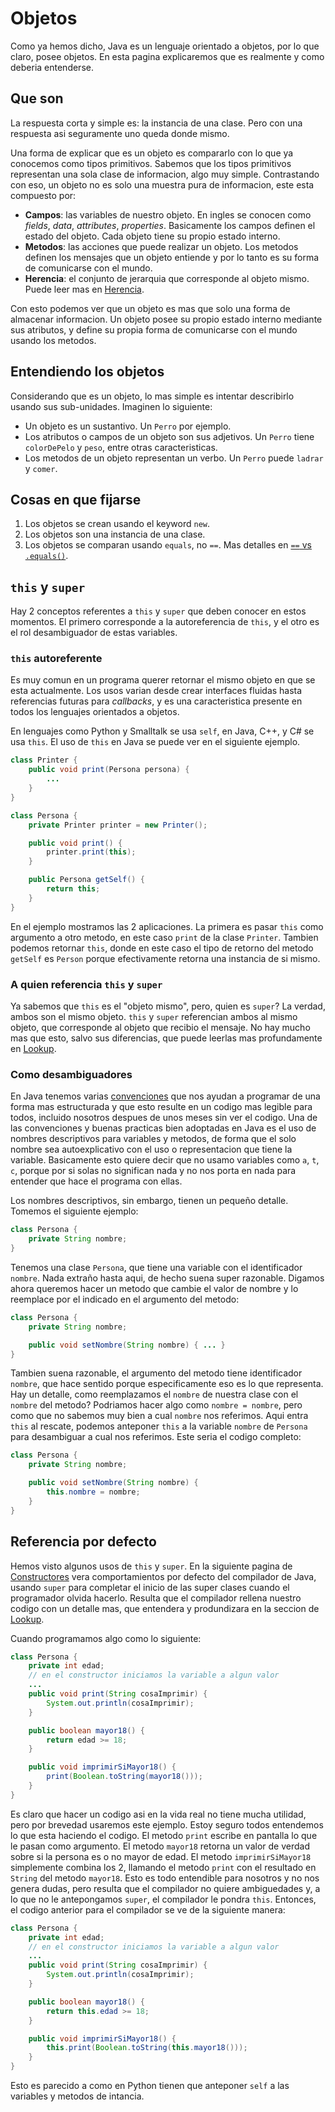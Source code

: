 # Objetos

Como ya hemos dicho, Java es un lenguaje orientado a objetos, por lo que claro, posee objetos. En esta pagina explicaremos que es realmente y como deberia entenderse.

## Que son

La respuesta corta y simple es: la instancia de una clase. Pero con una respuesta asi seguramente uno queda donde mismo.

Una forma de explicar que es un objeto es compararlo con lo que ya conocemos como tipos primitivos. Sabemos que los tipos primitivos representan una sola clase de informacion, algo muy simple. Contrastando con eso, un objeto no es solo una muestra pura de informacion, este esta compuesto por:

* **Campos**: las variables de nuestro objeto. En ingles se conocen como _fields_, _data_, _attributes_, _properties_. Basicamente los campos definen el estado del objeto. Cada objeto tiene su propio estado interno.
* **Metodos**: las acciones que puede realizar un objeto. Los metodos definen los mensajes que un objeto entiende y por lo tanto es su forma de comunicarse con el mundo.
* **Herencia**: el conjunto de jerarquia que corresponde al objeto mismo. Puede leer mas en [Herencia](Herencia).

Con esto podemos ver que un objeto es mas que solo una forma de almacenar informacion. Un objeto posee su propio estado interno mediante sus atributos, y define su propia forma de comunicarse con el mundo usando los metodos.

## Entendiendo los objetos

Considerando que es un objeto, lo mas simple es intentar describirlo usando sus sub-unidades. Imaginen lo siguiente:

* Un objeto es un sustantivo. Un `Perro` por ejemplo.
* Los atributos o campos de un objeto son sus adjetivos. Un `Perro` tiene `colorDePelo` y `peso`, entre otras caracteristicas.
* Los metodos de un objeto representan un verbo. Un `Perro` puede `ladrar` y `comer`.

## Cosas en que fijarse

1. Los objetos se crean usando el keyword `new`.
2. Los objetos son una instancia de una clase.
3. Los objetos se comparan usando `equals`, no `==`. Mas detalles en [`==` vs `.equals()`](FAQ#-vs-equals).

## `this` y `super`

Hay 2 conceptos referentes a `this` y `super` que deben conocer en estos momentos. El primero corresponde a la autoreferencia de `this`, y el otro es el rol desambiguador de estas variables.

### `this` autoreferente

Es muy comun en un programa querer retornar el mismo objeto en que se esta actualmente. Los usos varian desde crear interfaces fluidas hasta referencias futuras para *callbacks*, y es una caracteristica presente en todos los lenguajes orientados a objetos.

En lenguajes como Python y Smalltalk se usa `self`, en Java, C++, y C# se usa `this`. El uso de `this` en Java se puede ver en el siguiente ejemplo.

```java
class Printer {
    public void print(Persona persona) {
        ...
    }
}

class Persona {
    private Printer printer = new Printer();

    public void print() {
        printer.print(this);
    }

    public Persona getSelf() {
        return this;
    }
}
```

En el ejemplo mostramos las 2 aplicaciones. La primera es pasar `this` como argumento a otro metodo, en este caso `print` de la clase `Printer`. Tambien podemos retornar `this`, donde en este caso el tipo de retorno del metodo `getSelf` es `Person` porque efectivamente retorna una instancia de si mismo.

### A quien referencia `this` y `super`

Ya sabemos que `this` es el "objeto mismo", pero, quien es `super`? La verdad, ambos son el mismo objeto. `this` y `super` referencian ambos al mismo objeto, que corresponde al objeto que recibio el mensaje. No hay mucho mas que esto, salvo sus diferencias, que puede leerlas mas profundamente en [Lookup](Lookup).

### Como desambiguadores

En Java tenemos varias [convenciones](Convenciones) que nos ayudan a programar de una forma mas estructurada y que esto resulte en un codigo mas legible para todos, incluido nosotros despues de unos meses sin ver el codigo. Una de las convenciones y buenas practicas bien adoptadas en Java es el uso de nombres descriptivos para variables y metodos, de forma que el solo nombre sea autoexplicativo con el uso o representacion que tiene la variable. Basicamente esto quiere decir que no usamo variables como `a`, `t`, `c`, porque por si solas no significan nada y no nos porta en nada para entender que hace el programa con ellas.

Los nombres descriptivos, sin embargo, tienen un pequeño detalle. Tomemos el siguiente ejemplo:

```java
class Persona {
    private String nombre;
}
```

Tenemos una clase `Persona`, que tiene una variable con el identificador `nombre`. Nada extraño hasta aqui, de hecho suena super razonable. Digamos ahora queremos hacer un metodo que cambie el valor de nombre y lo reemplace por el indicado en el argumento del metodo:

```java
class Persona {
    private String nombre;

    public void setNombre(String nombre) { ... }
}
```

Tambien suena razonable, el argumento del metodo tiene identificador `nombre`, que hace sentido porque especificamente eso es lo que representa. Hay un detalle, como reemplazamos el `nombre` de nuestra clase con el `nombre` del metodo? Podriamos hacer algo como `nombre = nombre`, pero como que no sabemos muy bien a cual `nombre` nos referimos. Aqui entra `this` al rescate, podemos anteponer `this` a la variable `nombre` de `Persona` para desambiguar a cual nos referimos. Este seria el codigo completo:

```java
class Persona {
    private String nombre;

    public void setNombre(String nombre) {
        this.nombre = nombre;
    }
}
```

## Referencia por defecto

Hemos visto algunos usos de `this` y `super`. En la siguiente pagina de [Constructores](Constructores) vera comportamientos por defecto del compilador de Java, usando `super` para completar el inicio de las super clases cuando el programador olvida hacerlo. Resulta que el compilador rellena nuestro codigo con un detalle mas, que entendera y produndizara en la seccion de [Lookup](Lookup).

Cuando programamos algo como lo siguiente:

```java
class Persona {
    private int edad;
    // en el constructor iniciamos la variable a algun valor
    ...
    public void print(String cosaImprimir) {
        System.out.println(cosaImprimir);
    }

    public boolean mayor18() {
        return edad >= 18;
    }

    public void imprimirSiMayor18() {
        print(Boolean.toString(mayor18()));
    }
}
```

Es claro que hacer un codigo asi en la vida real no tiene mucha utilidad, pero por brevedad usaremos este ejemplo. Estoy seguro todos entendemos lo que esta haciendo el codigo. El metodo `print` escribe en pantalla lo que le pasan como argumento. El metodo `mayor18` retorna un valor de verdad sobre si la persona es o no mayor de edad. El metodo `imprimirSiMayor18` simplemente combina los 2, llamando el metodo `print` con el resultado en `String` del metodo `mayor18`. Esto es todo entendible para nosotros y no nos genera dudas, pero resulta que el compilador no quiere ambiguedades y, a lo que no le antepongamos `super`, el compilador le pondra `this`. Entonces, el codigo anterior para el compilador se ve de la siguiente manera:

```java
class Persona {
    private int edad;
    // en el constructor iniciamos la variable a algun valor
    ...
    public void print(String cosaImprimir) {
        System.out.println(cosaImprimir);
    }

    public boolean mayor18() {
        return this.edad >= 18;
    }

    public void imprimirSiMayor18() {
        this.print(Boolean.toString(this.mayor18()));
    }
}
```

Esto es parecido a como en Python tienen que anteponer `self` a las variables y metodos de intancia.
